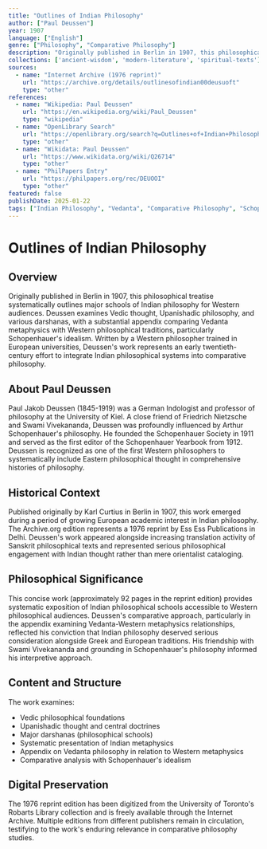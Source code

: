 ```yaml
---
title: "Outlines of Indian Philosophy"
author: ["Paul Deussen"]
year: 1907
language: ["English"]
genre: ["Philosophy", "Comparative Philosophy"]
description: "Originally published in Berlin in 1907, this philosophical treatise systematically outlines major schools of Indian philosophy for Western audiences, examining Vedic thought, Upanishadic philosophy, and various darshanas, with a substantial appendix comparing Vedanta metaphysics with Western phil..."
collections: ['ancient-wisdom', 'modern-literature', 'spiritual-texts']
sources:
  - name: "Internet Archive (1976 reprint)"
    url: "https://archive.org/details/outlinesofindian00deusuoft"
    type: "other"
references:
  - name: "Wikipedia: Paul Deussen"
    url: "https://en.wikipedia.org/wiki/Paul_Deussen"
    type: "wikipedia"
  - name: "OpenLibrary Search"
    url: "https://openlibrary.org/search?q=Outlines+of+Indian+Philosophy+Deussen"
    type: "other"
  - name: "Wikidata: Paul Deussen"
    url: "https://www.wikidata.org/wiki/Q26714"
    type: "other"
  - name: "PhilPapers Entry"
    url: "https://philpapers.org/rec/DEUOOI"
    type: "other"
featured: false
publishDate: 2025-01-22
tags: ["Indian Philosophy", "Vedanta", "Comparative Philosophy", "Schopenhauer", "Upanishads", "Darshanas", "German Indology", "Western Philosophy", "Philosophical Treatise", "19th-20th Century Philosophy"]
---
```


# Outlines of Indian Philosophy

## Overview

Originally published in Berlin in 1907, this philosophical treatise systematically outlines major schools of Indian philosophy for Western audiences. Deussen examines Vedic thought, Upanishadic philosophy, and various darshanas, with a substantial appendix comparing Vedanta metaphysics with Western philosophical traditions, particularly Schopenhauer's idealism. Written by a Western philosopher trained in European universities, Deussen's work represents an early twentieth-century effort to integrate Indian philosophical systems into comparative philosophy.

## About Paul Deussen

Paul Jakob Deussen (1845-1919) was a German Indologist and professor of philosophy at the University of Kiel. A close friend of Friedrich Nietzsche and Swami Vivekananda, Deussen was profoundly influenced by Arthur Schopenhauer's philosophy. He founded the Schopenhauer Society in 1911 and served as the first editor of the Schopenhauer Yearbook from 1912. Deussen is recognized as one of the first Western philosophers to systematically include Eastern philosophical thought in comprehensive histories of philosophy.

## Historical Context

Published originally by Karl Curtius in Berlin in 1907, this work emerged during a period of growing European academic interest in Indian philosophy. The Archive.org edition represents a 1976 reprint by Ess Ess Publications in Delhi. Deussen's work appeared alongside increasing translation activity of Sanskrit philosophical texts and represented serious philosophical engagement with Indian thought rather than mere orientalist cataloging.

## Philosophical Significance

This concise work (approximately 92 pages in the reprint edition) provides systematic exposition of Indian philosophical schools accessible to Western philosophical audiences. Deussen's comparative approach, particularly in the appendix examining Vedanta-Western metaphysics relationships, reflected his conviction that Indian philosophy deserved serious consideration alongside Greek and European traditions. His friendship with Swami Vivekananda and grounding in Schopenhauer's philosophy informed his interpretive approach.

## Content and Structure

The work examines:
- Vedic philosophical foundations
- Upanishadic thought and central doctrines
- Major darshanas (philosophical schools)
- Systematic presentation of Indian metaphysics
- Appendix on Vedanta philosophy in relation to Western metaphysics
- Comparative analysis with Schopenhauer's idealism

## Digital Preservation

The 1976 reprint edition has been digitized from the University of Toronto's Robarts Library collection and is freely available through the Internet Archive. Multiple editions from different publishers remain in circulation, testifying to the work's enduring relevance in comparative philosophy studies.

